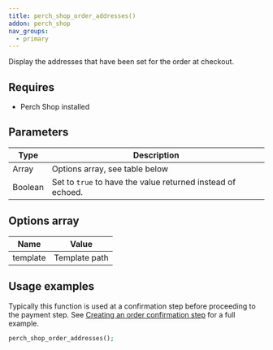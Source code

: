 ```yaml
---
title: perch_shop_order_addresses()
addon: perch_shop
nav_groups:
  - primary
---
```


Display the addresses that have been set for the order at checkout.

## Requires

- Perch Shop installed

## Parameters

| Type    | Description                                                 |
| ------- | ----------------------------------------------------------- |
| Array   | Options array, see table below                              |
| Boolean | Set to `true` to have the value returned instead of echoed. |

## Options array

| Name     | Value         |
| -------- | ------------- |
| template | Template path |

## Usage examples

Typically this function is used at a confirmation step before proceeding to the payment step. See [Creating an order confirmation step](/addons/shop/examples/order-confirmation/) for a full example.


```php
perch_shop_order_addresses();
```

